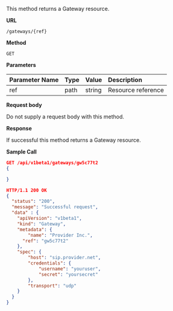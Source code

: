 This method returns a Gateway resource.

**URL**

`/gateways/{ref}`

**Method**

`GET`

**Parameters**

| Parameter Name | Type   | Value | Description
| ---  | :--------- |  :--------- |  :--------- |
| ref |  path | string | Resource reference|

**Request body**

Do not supply a request body with this method.

**Response**

If successful this method returns a Gateway resource.

**Sample Call**

```json
GET /api/v1beta1/gateways/gw5c77t2
{

}

HTTP/1.1 200 OK
{
  "status": "200",
  "message": "Successful request",
  "data" : {
  	"apiVersion": "v1beta1",
  	"kind": "Gateway",
  	"metadata": {
  		"name": "Provider Inc.",
      "ref": "gw5c77t2"
  	},
  	"spec": {
  		"host": "sip.provider.net",
  		"credentials": {
  			"username": "youruser",
  			"secret": "yoursecret"
  		},
  		"transport": "udp"
  	}
  }
}
```
